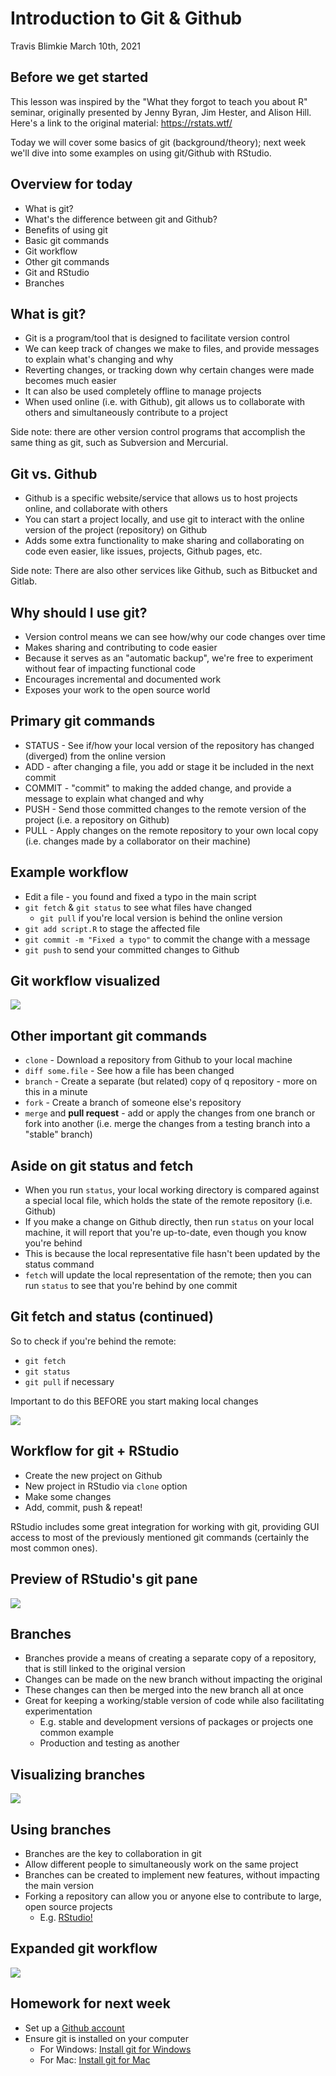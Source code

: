 # Introduction to Git & Github

Travis Blimkie
March 10th, 2021

## Before we get started

This lesson was inspired by the "What they forgot to teach you about R" seminar,
originally presented by Jenny Byran, Jim Hester, and Alison Hill. Here's a link
to the original material: https://rstats.wtf/

Today we will cover some basics of git (background/theory); next week we'll dive
into some examples on using git/Github with RStudio.


## Overview for today

- What is git?
- What's the difference between git and Github?
- Benefits of using git
- Basic git commands
- Git workflow
- Other git commands
- Git and RStudio
- Branches


## What is git?

- Git is a program/tool that is designed to facilitate version control
- We can keep track of changes we make to files, and provide messages to explain
what's changing and why
- Reverting changes, or tracking down why certain changes were made becomes much 
easier
- It can also be used completely offline to manage projects
- When used online (i.e. with Github), git allows us to collaborate with others
and simultaneously contribute to a project

Side note: there are other version control programs that accomplish the same
thing as git, such as Subversion and Mercurial.


## Git vs. Github

- Github is a specific website/service that allows us to host projects online,
and collaborate with others
- You can start a project locally, and use git to interact with the online
version of the project (repository) on Github
- Adds some extra functionality to make sharing and collaborating on code even
easier, like issues, projects, Github pages, etc.

Side note: There are also other services like Github, such as Bitbucket and
Gitlab.


## Why should I use git?

- Version control means we can see how/why our code changes over time
- Makes sharing and contributing to code easier
- Because it serves as an "automatic backup", we're free to experiment without
fear of impacting functional code
- Encourages incremental and documented work
- Exposes your work to the open source world


## Primary git commands

- STATUS - See if/how your local version of the repository has changed
(diverged) from the online version
- ADD - after changing a file, you add or stage it be included in the next
commit
- COMMIT - "commit" to making the added change, and provide a message to explain
what changed and why
- PUSH - Send those committed changes to the remote version of the project (i.e.
a repository on Github)
- PULL - Apply changes on the remote repository to your own local copy (i.e.
changes made by a collaborator on their machine)


## Example workflow

- Edit a file - you found and fixed a typo in the main script
- `git fetch` & `git status` to see what files have changed
  - `git pull` if you're local version is behind the online version
- `git add script.R` to stage the affected file
- `git commit -m "Fixed a typo"` to commit the change with a message
- `git push` to send your committed changes to Github


## Git workflow visualized
![](basic_git_workflow.png)


## Other important git commands

- `clone` - Download a repository from Github to your local machine
- `diff some.file` - See how a file has been changed
- `branch` - Create a separate (but related) copy of q repository - more
on this in a minute
- `fork` - Create a branch of someone else's repository
- `merge` and **pull request** - add or apply the changes from one branch or
fork into another (i.e. merge the changes from a testing branch into a "stable"
branch)


## Aside on git status and fetch

- When you run `status`, your local working directory is compared against a
special local file, which holds the state of the remote repository (i.e.
Github)
- If you make a change on Github directly, then run `status` on your local
machine, it will report that you're up-to-date, even though you know you're
behind
- This is because the local representative file hasn't been updated by the
status command
- `fetch` will update the local representation of the remote; then you can run
`status` to see that you're behind by one commit


## Git fetch and status (continued)

So to check if you're behind the remote:

- `git fetch`
- `git status`
- `git pull` if necessary

Important to do this BEFORE you start making local changes

![](basic_git_workflow2.png)


## Workflow for git + RStudio

- Create the new project on Github
- New project in RStudio via `clone` option
- Make some changes
- Add, commit, push & repeat!

RStudio includes some great integration for working with git, providing GUI
access to most of the previously mentioned git commands (certainly the most
common ones).


## Preview of RStudio's git pane

![](rstudio_git_pane.png)


## Branches

- Branches provide a means of creating a separate copy of a repository, that is
still linked to the original version
- Changes can be made on the new branch without impacting the original
- These changes can then be merged into the new branch all at once
- Great for keeping a working/stable version of code while also facilitating 
experimentation
  - E.g. stable and development versions of packages or projects one common
  example
  - Production and testing as another


## Visualizing branches

![](git_branches.png)


## Using branches

- Branches are the key to collaboration in git
- Allow different people to simultaneously work on the same project
- Branches can be created to implement new features, without impacting the main
version 
- Forking a repository can allow you or anyone else to contribute to large, 
open source projects
  - E.g. [RStudio!](https://github.com/rstudio/rstudio)


## Expanded git workflow
![](expanded_git_workflow.png)

  
## Homework for next week

- Set up a [Github account](https://github.com/join)
- Ensure git is installed on your computer
  - For Windows: [Install git for Windows](https://git-scm.com/download/win)
  - For Mac: [Install git for Mac](https://git-scm.com/download/mac)

